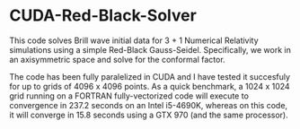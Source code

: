 # CUDA-Red-Black-Solver
This code solves Brill wave initial data for 3 + 1 Numerical Relativity simulations using a simple Red-Black Gauss-Seidel. Specifically, we work in an axisymmetric space and solve for the conformal factor.

The code has been fully paralelized in CUDA and I have tested it succesfuly for up to grids of 4096 x 4096 points. As a quick benchmark, a 1024 x 1024 grid running on a FORTRAN fully-vectorized code will execute to convergence in 237.2 seconds on an Intel i5-4690K, whereas on this code, it will converge in 15.8 seconds using a GTX 970 (and the same processor).
